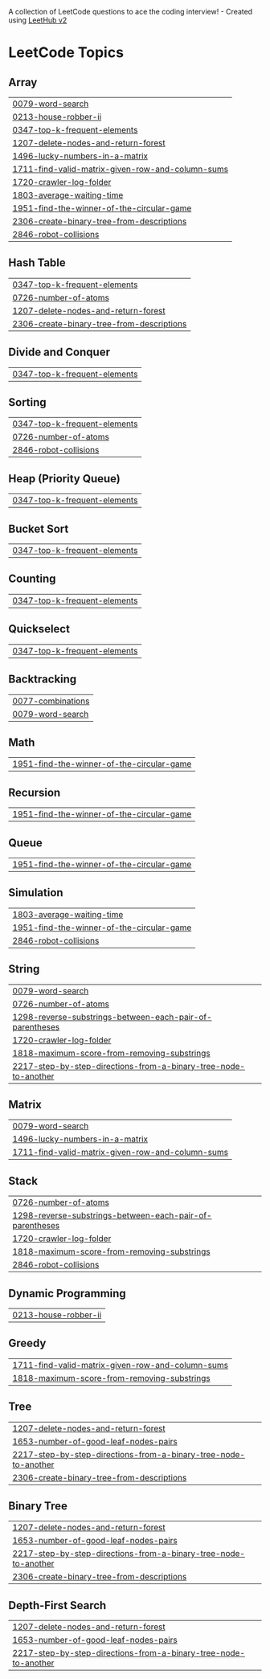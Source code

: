 A collection of LeetCode questions to ace the coding interview! - Created using [LeetHub v2](https://github.com/arunbhardwaj/LeetHub-2.0)
<!---LeetCode Topics Start-->
# LeetCode Topics
## Array
|  |
| ------- |
| [0079-word-search](https://github.com/chaitanyaram1204/Leetcode-Problems/tree/master/0079-word-search) |
| [0213-house-robber-ii](https://github.com/chaitanyaram1204/Leetcode-Problems/tree/master/0213-house-robber-ii) |
| [0347-top-k-frequent-elements](https://github.com/chaitanyaram1204/Leetcode-Problems/tree/master/0347-top-k-frequent-elements) |
| [1207-delete-nodes-and-return-forest](https://github.com/chaitanyaram1204/Leetcode-Problems/tree/master/1207-delete-nodes-and-return-forest) |
| [1496-lucky-numbers-in-a-matrix](https://github.com/chaitanyaram1204/Leetcode-Problems/tree/master/1496-lucky-numbers-in-a-matrix) |
| [1711-find-valid-matrix-given-row-and-column-sums](https://github.com/chaitanyaram1204/Leetcode-Problems/tree/master/1711-find-valid-matrix-given-row-and-column-sums) |
| [1720-crawler-log-folder](https://github.com/chaitanyaram1204/Leetcode-Problems/tree/master/1720-crawler-log-folder) |
| [1803-average-waiting-time](https://github.com/chaitanyaram1204/Leetcode-Problems/tree/master/1803-average-waiting-time) |
| [1951-find-the-winner-of-the-circular-game](https://github.com/chaitanyaram1204/Leetcode-Problems/tree/master/1951-find-the-winner-of-the-circular-game) |
| [2306-create-binary-tree-from-descriptions](https://github.com/chaitanyaram1204/Leetcode-Problems/tree/master/2306-create-binary-tree-from-descriptions) |
| [2846-robot-collisions](https://github.com/chaitanyaram1204/Leetcode-Problems/tree/master/2846-robot-collisions) |
## Hash Table
|  |
| ------- |
| [0347-top-k-frequent-elements](https://github.com/chaitanyaram1204/Leetcode-Problems/tree/master/0347-top-k-frequent-elements) |
| [0726-number-of-atoms](https://github.com/chaitanyaram1204/Leetcode-Problems/tree/master/0726-number-of-atoms) |
| [1207-delete-nodes-and-return-forest](https://github.com/chaitanyaram1204/Leetcode-Problems/tree/master/1207-delete-nodes-and-return-forest) |
| [2306-create-binary-tree-from-descriptions](https://github.com/chaitanyaram1204/Leetcode-Problems/tree/master/2306-create-binary-tree-from-descriptions) |
## Divide and Conquer
|  |
| ------- |
| [0347-top-k-frequent-elements](https://github.com/chaitanyaram1204/Leetcode-Problems/tree/master/0347-top-k-frequent-elements) |
## Sorting
|  |
| ------- |
| [0347-top-k-frequent-elements](https://github.com/chaitanyaram1204/Leetcode-Problems/tree/master/0347-top-k-frequent-elements) |
| [0726-number-of-atoms](https://github.com/chaitanyaram1204/Leetcode-Problems/tree/master/0726-number-of-atoms) |
| [2846-robot-collisions](https://github.com/chaitanyaram1204/Leetcode-Problems/tree/master/2846-robot-collisions) |
## Heap (Priority Queue)
|  |
| ------- |
| [0347-top-k-frequent-elements](https://github.com/chaitanyaram1204/Leetcode-Problems/tree/master/0347-top-k-frequent-elements) |
## Bucket Sort
|  |
| ------- |
| [0347-top-k-frequent-elements](https://github.com/chaitanyaram1204/Leetcode-Problems/tree/master/0347-top-k-frequent-elements) |
## Counting
|  |
| ------- |
| [0347-top-k-frequent-elements](https://github.com/chaitanyaram1204/Leetcode-Problems/tree/master/0347-top-k-frequent-elements) |
## Quickselect
|  |
| ------- |
| [0347-top-k-frequent-elements](https://github.com/chaitanyaram1204/Leetcode-Problems/tree/master/0347-top-k-frequent-elements) |
## Backtracking
|  |
| ------- |
| [0077-combinations](https://github.com/chaitanyaram1204/Leetcode-Problems/tree/master/0077-combinations) |
| [0079-word-search](https://github.com/chaitanyaram1204/Leetcode-Problems/tree/master/0079-word-search) |
## Math
|  |
| ------- |
| [1951-find-the-winner-of-the-circular-game](https://github.com/chaitanyaram1204/Leetcode-Problems/tree/master/1951-find-the-winner-of-the-circular-game) |
## Recursion
|  |
| ------- |
| [1951-find-the-winner-of-the-circular-game](https://github.com/chaitanyaram1204/Leetcode-Problems/tree/master/1951-find-the-winner-of-the-circular-game) |
## Queue
|  |
| ------- |
| [1951-find-the-winner-of-the-circular-game](https://github.com/chaitanyaram1204/Leetcode-Problems/tree/master/1951-find-the-winner-of-the-circular-game) |
## Simulation
|  |
| ------- |
| [1803-average-waiting-time](https://github.com/chaitanyaram1204/Leetcode-Problems/tree/master/1803-average-waiting-time) |
| [1951-find-the-winner-of-the-circular-game](https://github.com/chaitanyaram1204/Leetcode-Problems/tree/master/1951-find-the-winner-of-the-circular-game) |
| [2846-robot-collisions](https://github.com/chaitanyaram1204/Leetcode-Problems/tree/master/2846-robot-collisions) |
## String
|  |
| ------- |
| [0079-word-search](https://github.com/chaitanyaram1204/Leetcode-Problems/tree/master/0079-word-search) |
| [0726-number-of-atoms](https://github.com/chaitanyaram1204/Leetcode-Problems/tree/master/0726-number-of-atoms) |
| [1298-reverse-substrings-between-each-pair-of-parentheses](https://github.com/chaitanyaram1204/Leetcode-Problems/tree/master/1298-reverse-substrings-between-each-pair-of-parentheses) |
| [1720-crawler-log-folder](https://github.com/chaitanyaram1204/Leetcode-Problems/tree/master/1720-crawler-log-folder) |
| [1818-maximum-score-from-removing-substrings](https://github.com/chaitanyaram1204/Leetcode-Problems/tree/master/1818-maximum-score-from-removing-substrings) |
| [2217-step-by-step-directions-from-a-binary-tree-node-to-another](https://github.com/chaitanyaram1204/Leetcode-Problems/tree/master/2217-step-by-step-directions-from-a-binary-tree-node-to-another) |
## Matrix
|  |
| ------- |
| [0079-word-search](https://github.com/chaitanyaram1204/Leetcode-Problems/tree/master/0079-word-search) |
| [1496-lucky-numbers-in-a-matrix](https://github.com/chaitanyaram1204/Leetcode-Problems/tree/master/1496-lucky-numbers-in-a-matrix) |
| [1711-find-valid-matrix-given-row-and-column-sums](https://github.com/chaitanyaram1204/Leetcode-Problems/tree/master/1711-find-valid-matrix-given-row-and-column-sums) |
## Stack
|  |
| ------- |
| [0726-number-of-atoms](https://github.com/chaitanyaram1204/Leetcode-Problems/tree/master/0726-number-of-atoms) |
| [1298-reverse-substrings-between-each-pair-of-parentheses](https://github.com/chaitanyaram1204/Leetcode-Problems/tree/master/1298-reverse-substrings-between-each-pair-of-parentheses) |
| [1720-crawler-log-folder](https://github.com/chaitanyaram1204/Leetcode-Problems/tree/master/1720-crawler-log-folder) |
| [1818-maximum-score-from-removing-substrings](https://github.com/chaitanyaram1204/Leetcode-Problems/tree/master/1818-maximum-score-from-removing-substrings) |
| [2846-robot-collisions](https://github.com/chaitanyaram1204/Leetcode-Problems/tree/master/2846-robot-collisions) |
## Dynamic Programming
|  |
| ------- |
| [0213-house-robber-ii](https://github.com/chaitanyaram1204/Leetcode-Problems/tree/master/0213-house-robber-ii) |
## Greedy
|  |
| ------- |
| [1711-find-valid-matrix-given-row-and-column-sums](https://github.com/chaitanyaram1204/Leetcode-Problems/tree/master/1711-find-valid-matrix-given-row-and-column-sums) |
| [1818-maximum-score-from-removing-substrings](https://github.com/chaitanyaram1204/Leetcode-Problems/tree/master/1818-maximum-score-from-removing-substrings) |
## Tree
|  |
| ------- |
| [1207-delete-nodes-and-return-forest](https://github.com/chaitanyaram1204/Leetcode-Problems/tree/master/1207-delete-nodes-and-return-forest) |
| [1653-number-of-good-leaf-nodes-pairs](https://github.com/chaitanyaram1204/Leetcode-Problems/tree/master/1653-number-of-good-leaf-nodes-pairs) |
| [2217-step-by-step-directions-from-a-binary-tree-node-to-another](https://github.com/chaitanyaram1204/Leetcode-Problems/tree/master/2217-step-by-step-directions-from-a-binary-tree-node-to-another) |
| [2306-create-binary-tree-from-descriptions](https://github.com/chaitanyaram1204/Leetcode-Problems/tree/master/2306-create-binary-tree-from-descriptions) |
## Binary Tree
|  |
| ------- |
| [1207-delete-nodes-and-return-forest](https://github.com/chaitanyaram1204/Leetcode-Problems/tree/master/1207-delete-nodes-and-return-forest) |
| [1653-number-of-good-leaf-nodes-pairs](https://github.com/chaitanyaram1204/Leetcode-Problems/tree/master/1653-number-of-good-leaf-nodes-pairs) |
| [2217-step-by-step-directions-from-a-binary-tree-node-to-another](https://github.com/chaitanyaram1204/Leetcode-Problems/tree/master/2217-step-by-step-directions-from-a-binary-tree-node-to-another) |
| [2306-create-binary-tree-from-descriptions](https://github.com/chaitanyaram1204/Leetcode-Problems/tree/master/2306-create-binary-tree-from-descriptions) |
## Depth-First Search
|  |
| ------- |
| [1207-delete-nodes-and-return-forest](https://github.com/chaitanyaram1204/Leetcode-Problems/tree/master/1207-delete-nodes-and-return-forest) |
| [1653-number-of-good-leaf-nodes-pairs](https://github.com/chaitanyaram1204/Leetcode-Problems/tree/master/1653-number-of-good-leaf-nodes-pairs) |
| [2217-step-by-step-directions-from-a-binary-tree-node-to-another](https://github.com/chaitanyaram1204/Leetcode-Problems/tree/master/2217-step-by-step-directions-from-a-binary-tree-node-to-another) |
<!---LeetCode Topics End-->